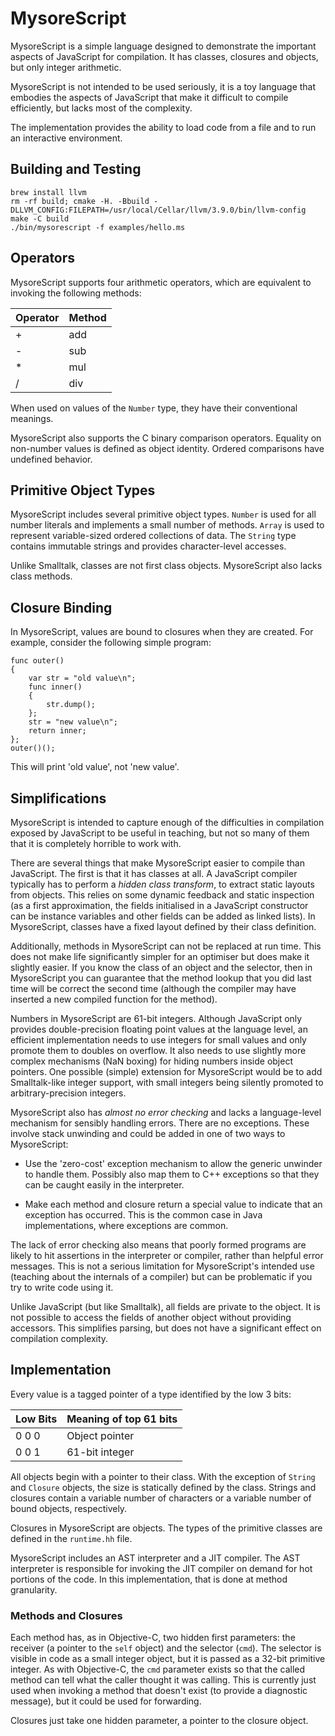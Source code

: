 MysoreScript
============

MysoreScript is a simple language designed to demonstrate the important aspects
of JavaScript for compilation.  It has classes, closures and objects, but only
integer arithmetic.  

MysoreScript is not intended to be used seriously, it is a toy language that
embodies the aspects of JavaScript that make it difficult to compile
efficiently, but lacks most of the complexity.

The implementation provides the ability to load code from a file and to run an
interactive environment.

Building and Testing
--------------------
```
brew install llvm
rm -rf build; cmake -H. -Bbuild -DLLVM_CONFIG:FILEPATH=/usr/local/Cellar/llvm/3.9.0/bin/llvm-config
make -C build
./bin/mysorescript -f examples/hello.ms
```

Operators
---------

MysoreScript supports four arithmetic operators, which are equivalent to
invoking the following methods:

Operator | Method
---------|-------
   +     |  add
   -     |  sub
   *     |  mul
   /     |  div

When used on values of the `Number` type, they have their conventional
meanings.  

MysoreScript also supports the C binary comparison operators.  Equality on
non-number values is defined as object identity.  Ordered comparisons have
undefined behavior.

Primitive Object Types
----------------------

MysoreScript includes several primitive object types.  `Number` is used for all
number literals and implements a small number of methods.  `Array` is used to
represent variable-sized ordered collections of data.  The `String` type
contains immutable strings and provides character-level accesses.

Unlike Smalltalk, classes are not first class objects.  MysoreScript also lacks
class methods.  

Closure Binding
---------------

In MysoreScript, values are bound to closures when they are created.  For
example, consider the following simple program:

	func outer()
	{
		var str = "old value\n";
		func inner()
		{
			str.dump();
		};
		str = "new value\n";
		return inner;
	};
	outer()();

This will print 'old value', not 'new value'.

Simplifications
---------------

MysoreScript is intended to capture enough of the difficulties in compilation
exposed by JavaScript to be useful in teaching, but not so many of them that it
is completely horrible to work with.

There are several things that make MysoreScript easier to compile than
JavaScript.  The first is that it has classes at all.  A JavaScript compiler
typically has to perform a *hidden class transform*, to extract static layouts
from objects.  This relies on some dynamic feedback and static inspection (as a
first approximation, the fields initialised in a JavaScript constructor can be
instance variables and other fields can be added as linked lists).  In
MysoreScript, classes have a fixed layout defined by their class definition.

Additionally, methods in MysoreScript can not be replaced at run time.  This
does not make life significantly simpler for an optimiser but does make it
slightly easier.  If you know the class of an object and the selector, then in
MysoreScript you can guarantee that the method lookup that you did last time
will be correct the second time (although the compiler may have inserted a new
compiled function for the method).

Numbers in MysoreScript are 61-bit integers.  Although JavaScript only provides
double-precision floating point values at the language level, an efficient
implementation needs to use integers for small values and only promote them to
doubles on overflow.  It also needs to use slightly more complex mechanisms
(NaN boxing) for hiding numbers inside object pointers.  One possible (simple)
extension for MysoreScript would be to add Smalltalk-like integer support, with
small integers being silently promoted to arbitrary-precision integers.

MysoreScript also has *almost no error checking* and lacks a language-level
mechanism for sensibly handling errors.  There are no exceptions.  These
involve stack unwinding and could be added in one of two ways to MysoreScript:

 * Use the 'zero-cost' exception mechanism to allow the generic unwinder to
   handle them.  Possibly also map them to C++ exceptions so that they can be
   caught easily in the interpreter.

 * Make each method and closure return a special value to indicate that an
   exception has occurred.  This is the common case in Java implementations,
   where exceptions are common.

The lack of error checking also means that poorly formed programs are likely to
hit assertions in the interpreter or compiler, rather than helpful error
messages.  This is not a serious limitation for MysoreScript's intended use
(teaching about the internals of a compiler) but can be problematic if you try
to write code using it.

Unlike JavaScript (but like Smalltalk), all fields are private to the object.
It is not possible to access the fields of another object without providing
accessors.  This simplifies parsing, but does not have a significant effect on
compilation complexity.

Implementation
--------------

Every value is a tagged pointer of a type identified by the low 3 bits:

Low Bits | Meaning of top 61 bits
---------|-----------------------
  0 0 0  | Object pointer
  0 0 1  | 61-bit integer

All objects begin with a pointer to their class.  With the exception of
`String` and `Closure` objects, the size is statically defined by the class.
Strings and closures contain a variable number of characters or a variable
number of bound objects, respectively.

Closures in MysoreScript are objects.  The types of the primitive classes are
defined in the `runtime.hh` file.

MysoreScript includes an AST interpreter and a JIT compiler.  The AST
interpreter is responsible for invoking the JIT compiler on demand for hot
portions of the code.  In this implementation, that is done at method
granularity.

### Methods and Closures

Each method has, as in Objective-C, two hidden first parameters: the receiver
(a pointer to the `self` object) and the selector (`cmd`).  The selector is
visible in code as a small integer object, but it is passed as a 32-bit
primitive integer.  As with Objective-C, the `cmd` parameter exists so that the
called method can tell what the caller thought it was calling.  This is
currently just used when invoking a method that doesn't exist (to provide a
diagnostic message), but it could be used for forwarding.

Closures just take one hidden parameter, a pointer to the closure object.
